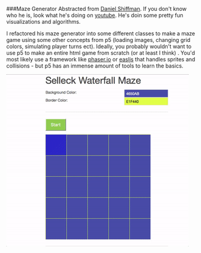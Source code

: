 ###Maze Generator
Abstracted from [Daniel Shiffman](http://codingrainbow.com/ "Daniel Shiffman's Homepage"). If you don't know who he is, look what he's doing on [youtube](https://www.youtube.com/user/shiffman). He's doin some pretty fun visualizations and algorithms.

I refactored his maze generator into some different classes to make a maze game using some other concepts from p5 (loading images, changing grid colors, simulating player turns ect). Ideally, you probably wouldn't want to use p5 to make an entire html game from scratch (or at least I think) . You'd most likely use a  framework like [phaser.io](http://phaser.io/) or [easljs](http://www.createjs.com/easeljs) that handles sprites and collisions - but p5 has an immense amount of tools to learn the basics.

![alt text](https://github.com/mzakany23/p5-maze-generator-coding-for-rainbows/blob/master/maze-gen.gif "Maze Generator Game")

